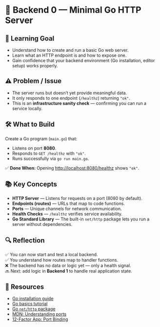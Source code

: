 # 🧩 Backend 0 — Minimal Go HTTP Server

## 🎯 Learning Goal

- Understand how to create and run a basic Go web server.
- Learn what an HTTP endpoint is and how to expose one.
- Gain confidence that your backend environment (Go installation, editor setup) works properly.

## ⚠️ Problem / Issue

- The server runs but doesn’t yet provide meaningful data.
- It only responds to one endpoint (`/healthz`) returning `"ok"`.
- This is an **infrastructure sanity check** — confirming you can run a service locally.

## 🛠️ What to Build

Create a Go program (`main.go`) that:

- Listens on port **8080**.
- Responds to `GET /healthz` with `"ok"`.
- Runs successfully via `go run main.go`.

✅ **Done When:** Opening [http://localhost:8080/healthz](http://localhost:8080/healthz) shows `"ok"`.

## 📚 Key Concepts

- **HTTP Server** — Listens for requests on a port (8080 by default).
- **Endpoints (routes)** — URLs that map to code functions.
- **Ports** — Unique channels for network communication.
- **Health Checks** — `/healthz` verifies service availability.
- **Go Standard Library** — The built-in `net/http` package lets you run a server without dependencies.

## 🔍 Reflection

✅ You can now start and test a local backend.  
✅ You understand how routes map to handler functions.  
❌ The backend has no data or logic yet — only a health signal.  
🔜 Next: add logic in **Backend 1** to handle real application state.

## 🔗 Resources

- [Go installation guide](https://go.dev/doc/install)
- [Go basics tutorial](https://go.dev/doc/tutorial/getting-started)
- [Go `net/http` package](https://pkg.go.dev/net/http)
- [MDN: Understanding ports](https://developer.mozilla.org/en-US/docs/Learn/Common_questions/What_is_a_URL#port_numbers)
- [12-Factor App: Port Binding](https://12factor.net/processes)
